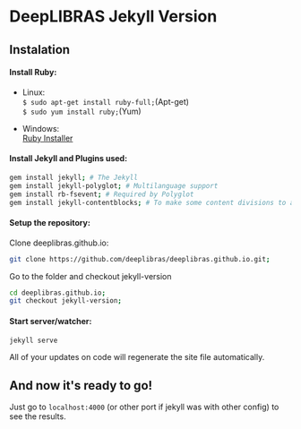 # DeepLIBRAS Jekyll Version

## Instalation

#### Install Ruby:
- Linux:  
`$ sudo apt-get install ruby-full;`(Apt-get)  
`$ sudo yum install ruby;`(Yum)

- Windows:  
[Ruby Installer](http://rubyinstaller.org/)

#### Install Jekyll and Plugins used:
````sh
gem install jekyll; # The Jekyll
gem install jekyll-polyglot; # Multilanguage support
gem install rb-fsevent; # Required by Polyglot
gem install jekyll-contentblocks; # To make some content divisions to a better "layouting"
````
#### Setup the repository:
Clone deeplibras.github.io:
````sh
git clone https://github.com/deeplibras/deeplibras.github.io.git;
````
Go to the folder and checkout jekyll-version
````sh
cd deeplibras.github.io;
git checkout jekyll-version;
````
#### Start server/watcher:
````sh
jekyll serve
````
All of your updates on code will regenerate the site file automatically.

## And now it's ready to go!
Just go to `localhost:4000` (or other port if jekyll was with other config) to see the results.
